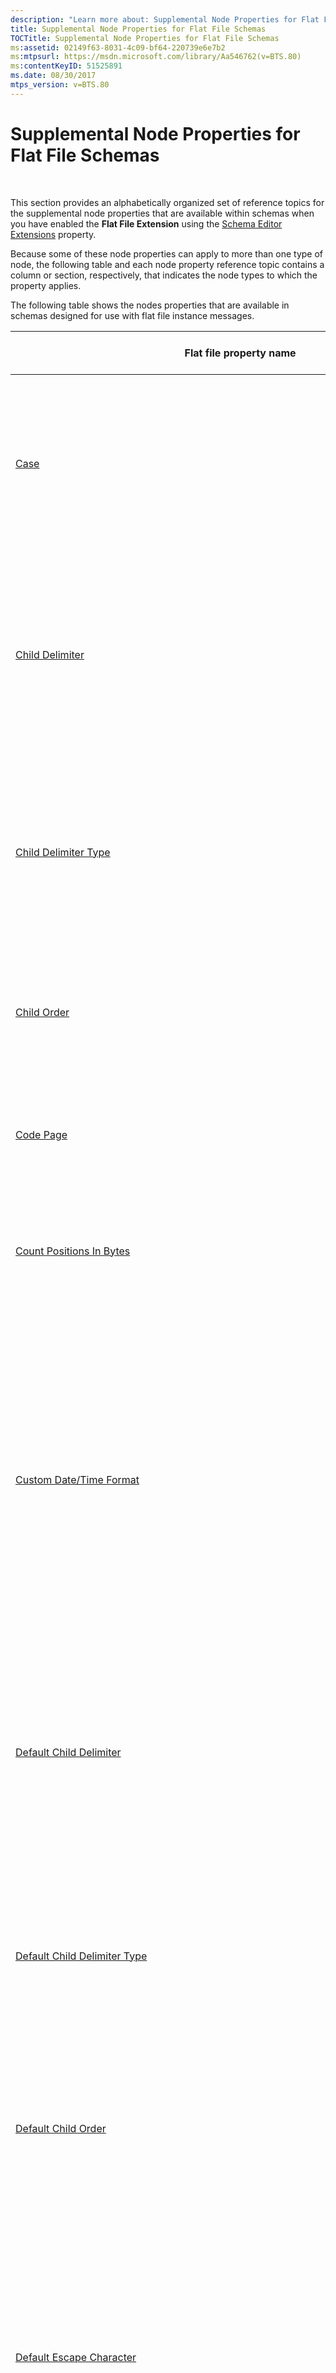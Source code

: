 ```yaml
---
description: "Learn more about: Supplemental Node Properties for Flat File Schemas"
title: Supplemental Node Properties for Flat File Schemas
TOCTitle: Supplemental Node Properties for Flat File Schemas
ms:assetid: 02149f63-8031-4c09-bf64-220739e6e7b2
ms:mtpsurl: https://msdn.microsoft.com/library/Aa546762(v=BTS.80)
ms:contentKeyID: 51525891
ms.date: 08/30/2017
mtps_version: v=BTS.80
---
```


# Supplemental Node Properties for Flat File Schemas

 

This section provides an alphabetically organized set of reference topics for the supplemental node properties that are available within schemas when you have enabled the **Flat File Extension** using the [Schema Editor Extensions](schema-editor-extensions-node-property-of-all-schemas.md) property.

Because some of these node properties can apply to more than one type of node, the following table and each node property reference topic contains a column or section, respectively, that indicates the node types to which the property applies.

The following table shows the nodes properties that are available in schemas designed for use with flat file instance messages.

<table>
<thead>
<tr class="header">
<th>Flat file property name</th>
<th>Applies to node type(s)</th>
<th>Description</th>
</tr>
</thead>
<tbody>
<tr class="odd">
<td><a href="case-node-property-of-flat-file-schemas.md">Case</a></td>
<td><a href="schema-node-properties.md">Schema</a></td>
<td>Specifies whether data in instance messages should be converted to all uppercase, converted to all lowercase, or left as is.<br />
<br />
Property category: <strong>Flat File</strong></td>
</tr>
<tr class="even">
<td><a href="child-delimiter-node-property-of-flat-file-schemas.md">Child Delimiter</a></td>
<td><a href="record-node-properties.md">Record</a></td>
<td>Specifies the string used to delimit fields and subordinate records in the record(s) in an instance message that corresponds to the selected <strong>Record</strong> node.<br />
<br />
Property category: <strong>Flat File</strong></td>
</tr>
<tr class="odd">
<td><a href="child-delimiter-type-node-property-of-flat-file-schemas.md">Child Delimiter Type</a></td>
<td><a href="record-node-properties.md">Record</a></td>
<td>Specifies how an alternative child delimiter string will be expressed in the <strong>Child Delimiter</strong> property and in the underlying XSD representation.<br />
<br />
Property category: <strong>Flat File</strong></td>
</tr>
<tr class="even">
<td><a href="child-order-node-property-of-flat-file-schemas.md">Child Order</a></td>
<td><a href="record-node-properties.md">Record</a></td>
<td>Specifies the relationship between delimiters and the data they delimit.<br />
<br />
Property category: <strong>Flat File</strong></td>
</tr>
<tr class="odd">
<td><a href="code-page-node-property-of-flat-file-schemas.md">Code Page</a></td>
<td><a href="schema-node-properties.md">Schema</a></td>
<td>Specifies the code page to use with an instance message.<br />
<br />
Property category: <strong>Flat File</strong></td>
</tr>
<tr class="even">
<td><a href="count-positions-in-bytes-node-property-of-flat-file-schemas.md">Count Positions In Bytes</a></td>
<td><a href="schema-node-properties.md">Schema</a></td>
<td>Specifies whether the positions will be counted in bytes.<br />
<br />
Property category: <strong>Reference</strong></td>
</tr>
<tr class="odd">
<td><a href="custom-date-time-format-node-property-of-flat-file-schemas.md">Custom Date/Time Format</a></td>
<td><a href="field-element-node-properties.md">Field Element</a>, <a href="field-attribute-node-properties.md">Field Attribute</a></td>
<td>Specifies the format for your custom date/time type when the selected <strong>Field Element</strong> node is set to one of the following XSD data types or a simple type derived from one of them:<br />
<br />
xs:date, xs:dateTime, xs:time, xs:gYearMonth, xs:gYear, xs:gMonthDay, xs:gDay, or xs:gMonth<br />
<br />
Property category: <strong>Flat File</strong></td>
</tr>
<tr class="even">
<td><a href="default-child-delimiter-node-property-of-flat-file-schemas.md">Default Child Delimiter</a></td>
<td><a href="schema-node-properties.md">Schema</a></td>
<td>Specifies the default string used to delimit fields and subordinate records in the record(s) in an instance message that corresponds to the selected node.<br />
<br />
Property category: <strong>Flat File</strong></td>
</tr>
<tr class="odd">
<td><a href="default-child-delimiter-type-node-property-of-flat-file-schemas.md">Default Child Delimiter Type</a></td>
<td><a href="schema-node-properties.md">Schema</a></td>
<td>Specifies how an alternative default child delimiter string will be expressed in the <strong>Default Child Delimiter</strong> property and in the underlying XSD representation.<br />
<br />
Property category: <strong>Flat File</strong></td>
</tr>
<tr class="even">
<td><a href="default-child-order-node-property-of-flat-file-schemas.md">Default Child Order</a></td>
<td><a href="schema-node-properties.md">Schema</a></td>
<td>Specifies the default relationship between delimiters and the data they delimit.<br />
<br />
Property category: <strong>Flat File</strong></td>
</tr>
<tr class="odd">
<td><a href="default-escape-character-node-property-of-flat-file-schemas.md">Default Escape Character</a></td>
<td><a href="schema-node-properties.md">Schema</a></td>
<td>Specifies a character to be used as the default escape character throughout an instance message. An escape character causes the following character to be interpreted as simple data, and not have the special meaning otherwise associated with it.<br />
<br />
Property category: <strong>Flat File</strong></td>
</tr>
<tr class="even">
<td><a href="default-escape-character-type-node-property-of-flat-file-schemas.md">Default Escape Character Type</a></td>
<td><a href="schema-node-properties.md">Schema</a></td>
<td>Specifies how an alternative default escape character will be expressed in the <strong>Default Escape Character</strong> property and in the underlying XSD representation.<br />
<br />
Property category: <strong>Flat File</strong></td>
</tr>
<tr class="odd">
<td><a href="default-repeating-delimiter-node-property-of-flat-file-schemas.md">Default Repeating Delimiter</a></td>
<td><a href="schema-node-properties.md">Schema</a></td>
<td>Specifies the default string used to delimit repeating fields in the record(s) in an instance message.<br />
<br />
Property category: <strong>Flat File</strong></td>
</tr>
<tr class="even">
<td><a href="default-repeating-delimiter-type-node-property-of-flat-file-schemas.md">Default Repeating Delimiter Type</a></td>
<td><a href="schema-node-properties.md">Schema</a></td>
<td>Specifies how a default alternative repeating delimiter string will be expressed in the <strong>Default Repeating Delimiter</strong> property and in the underlying XSD representation.<br />
<br />
Property category: <strong>Flat File</strong></td>
</tr>
<tr class="odd">
<td><a href="default-wrap-character-node-property-of-flat-file-schemas.md">Default Wrap Character</a></td>
<td><a href="schema-node-properties.md">Schema</a></td>
<td>Specifies a character to be used as the default wrap character throughout an instance message. Wrap characters cause the characters that occur between them to be interpreted as simple data, and to not have the special meaning otherwise associated with them.<br />
<br />
Property category: <strong>Flat File</strong></td>
</tr>
<tr class="even">
<td><a href="default-wrap-character-type-node-property-of-flat-file-schemas.md">Default Wrap Character Type</a></td>
<td><a href="schema-node-properties.md">Schema</a></td>
<td>Specifies how an alternative wrap character will be expressed in the <strong>Default Wrap Character</strong> property and in the underlying XSD representation.<br />
<br />
Property category: <strong>Flat File</strong></td>
</tr>
<tr class="odd">
<td><a href="escape-character-node-property-of-flat-file-schemas.md">Escape Character</a></td>
<td><a href="record-node-properties.md">Record</a></td>
<td>Specifies a character to be used as the escape character for the record(s) in an instance message that corresponds to the selected <strong>Record</strong> node.<br />
<br />
An escape character causes the following character to be interpreted as simple data, and not have the special meaning otherwise associated with it.<br />
<br />
Property category: <strong>Flat File</strong></td>
</tr>
<tr class="even">
<td><a href="escape-character-type-node-property-of-flat-file-schemas.md">Escape Character Type</a></td>
<td><a href="record-node-properties.md">Record</a></td>
<td>Specifies how an alternative escape character will be expressed in the <strong>Escape Character</strong> property and in the underlying XSD representation.<br />
<br />
Property category: <strong>Flat File</strong></td>
</tr>
<tr class="odd">
<td><a href="justification-node-property-of-flat-file-schemas.md">Justification</a></td>
<td><a href="field-element-node-properties.md">Field Element</a>, <a href="field-attribute-node-properties.md">Field Attribute</a></td>
<td>Specifies the left or right justification of the contents of the field(s) that correspond to the selected <strong>Field Element</strong> or <strong>Field Attribute</strong> node.<br />
<br />
Property category: <strong>Flat File</strong></td>
</tr>
<tr class="even">
<td><a href="minimum-length-with-pad-character-node-property-of-flat-file-schemas.md">Minimum Length with Pad Character</a></td>
<td><a href="field-element-node-properties.md">Field Element</a>, <a href="field-attribute-node-properties.md">Field Attribute</a></td>
<td>Specifies how a serializer pads the data in instance messages that corresponds to the selected <strong>Field Element</strong> or <strong>Field Attribute</strong> node.<br />
<br />
Property category: <strong>Flat File</strong></td>
</tr>
<tr class="odd">
<td>Pad Character](../Topic/Pad%20Character%20(Node%20Property%20of%20Flat%20File%20Schemas).md)</td>
<td><a href="field-element-node-properties.md">Field Element</a>, <a href="field-attribute-node-properties.md">Field Attribute</a></td>
<td>Specifies the pad character to be used for data in instance messages that corresponds to the selected <strong>Field Element</strong> or <strong>Field Attribute</strong> node.<br />
<br />
Property category: <strong>Flat File</strong></td>
</tr>
<tr class="even">
<td><a href="pad-character-type-node-property-of-flat-file-schemas.md">Pad Character Type</a></td>
<td><a href="field-element-node-properties.md">Field Element</a>, <a href="field-attribute-node-properties.md">Field Attribute</a></td>
<td>Specifies how an alternative pad character will be expressed in the <strong>Pad Character</strong> property and in the underlying XSD representation.<br />
<br />
Property category: <strong>Flat File</strong></td>
</tr>
<tr class="odd">
<td><a href="positional-length-node-property-of-flat-file-schemas.md">Positional Length</a></td>
<td><a href="field-element-node-properties.md">Field Element</a>, <a href="field-attribute-node-properties.md">Field Attribute</a></td>
<td>Specifies the length, from the previous sibling or delimiter, of the field in instance messages that corresponds to the selected <strong>Field Element</strong> or <strong>Field Attribute</strong> node.<br />
<br />
Property category: <strong>Reference</strong></td>
</tr>
<tr class="even">
<td><a href="positional-offset-node-property-of-flat-file-schemas.md">Positional Offset</a></td>
<td><a href="field-element-node-properties.md">Field Element</a>, <a href="field-attribute-node-properties.md">Field Attribute</a></td>
<td>Specifies the starting offset, relative to the previous sibling or delimiter, of the field in instance messages that corresponds to the selected <strong>Field Element</strong> or <strong>Field Attribute</strong> node.<br />
<br />
Property category: <strong>Reference</strong></td>
</tr>
<tr class="odd">
<td><a href="preserve-delimiter-for-empty-data-node-property-of-flat-file-schemas.md">Preserve Delimiter For Empty Data</a></td>
<td><a href="record-node-properties.md">Record</a></td>
<td>Specifies whether the record(s) in an instance message that corresponds to the selected <strong>Record</strong> node will have delimiters for empty fields and subordinate records.<br />
<br />
Property category: <strong>Flat File</strong></td>
</tr>
<tr class="even">
<td><a href="repeating-delimiter-node-property-of-flat-file-schemas.md">Repeating Delimiter</a></td>
<td><a href="record-node-properties.md">Record</a></td>
<td>Specifies the string used to delimit repeating fields and subordinate records in the record(s) in an instance message that corresponds to the selected <strong>Record</strong> node.<br />
<br />
Property category: <strong>Flat File</strong></td>
</tr>
<tr class="odd">
<td><a href="repeating-delimiter-type-node-property-of-flat-file-schemas.md">Repeating Delimiter Type</a></td>
<td><a href="record-node-properties.md">Record</a></td>
<td>Specifies how an alternative repeating delimiter string will be expressed in the <strong>Repeating Delimiter</strong> property and in the underlying XSD representation.<br />
<br />
Property category: <strong>Flat File</strong></td>
</tr>
<tr class="even">
<td><a href="restricted-characters-node-property-of-flat-file-schemas.md">Restricted Characters</a></td>
<td><a href="schema-node-properties.md">Schema</a></td>
<td>Specifies ranges of characters that are restricted in instance messages.<br />
<br />
Property category: <strong>Reference</strong></td>
</tr>
<tr class="odd">
<td><a href="structure-node-property-of-flat-file-schemas.md">Structure</a></td>
<td><a href="record-node-properties.md">Record</a></td>
<td>Specifies whether the record(s) in an instance message that corresponds to the selected <strong>Record</strong> node is positional or delimited.<br />
<br />
Property category: <strong>Flat File</strong></td>
</tr>
<tr class="even">
<td><a href="suppress-trailing-delimiters-node-property-of-flat-file-schemas.md">Suppress Trailing Delimiters</a></td>
<td><a href="record-node-properties.md">Record</a></td>
<td>Specifies whether trailing delimiters will be suppressed when output instance messages are serialized.<br />
<br />
Property category: <strong>Flat File</strong></td>
</tr>
<tr class="odd">
<td><a href="tag-identifier-node-property-of-flat-file-schemas.md">Tag Identifier</a></td>
<td><a href="record-node-properties.md">Record</a></td>
<td>Specifies an identifying tag for the record(s) in an instance message that corresponds to the selected <strong>Record</strong> node.<br />
<br />
Property category: <strong>Flat File</strong></td>
</tr>
<tr class="even">
<td><a href="tag-offset-node-property-of-flat-file-schemas.md">Tag Offset</a></td>
<td><a href="record-node-properties.md">Record</a></td>
<td>Specifies the starting offset of the tag, relative to the previous sibling or delimiter, for the record(s) in an instance message that corresponds to the selected <strong>Record</strong> node.<br />
<br />
Property category: <strong>Flat File</strong></td>
</tr>
<tr class="odd">
<td><a href="wrap-character-node-property-of-flat-file-schemas.md">Wrap Character</a></td>
<td><a href="field-element-node-properties.md">Field Element</a>, <a href="field-attribute-node-properties.md">Field Attribute</a></td>
<td>Specifies a character to be used as the wrap character for the field(s) in an instance message that corresponds to the selected <strong>Field Element</strong> or <strong>Field Attribute</strong> node.<br />
<br />
Wrap characters cause the characters that occur between them to be interpreted as simple data, and to not have the special meaning otherwise associated with them.<br />
<br />
Property category: <strong>Flat File</strong></td>
</tr>
<tr class="even">
<td><a href="wrap-character-type-node-property-of-flat-file-schemas.md">Wrap Character Type</a></td>
<td><a href="field-element-node-properties.md">Field Element</a>, <a href="field-attribute-node-properties.md">Field Attribute</a></td>
<td>Specifies how an alternative wrap character will be expressed in the <strong>Wrap Character</strong> property and in the underlying XSD representation.<br />
<br />
Property category: <strong>Flat File</strong></td>
</tr>
</tbody>
</table>


## See Also

[Node Properties of All Schemas](node-properties-of-all-schemas.md)

